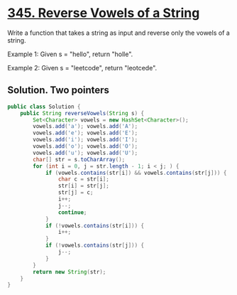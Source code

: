 # [345. Reverse Vowels of a String](https://leetcode.com/problems/reverse-vowels-of-a-string/)

Write a function that takes a string as input and reverse only the vowels of a string.

Example 1:
Given s = "hello", return "holle".

Example 2:
Given s = "leetcode", return "leotcede".

## Solution. Two pointers

```java
public class Solution {
    public String reverseVowels(String s) {
		Set<Character> vowels = new HashSet<Character>();
		vowels.add('a'); vowels.add('A');
		vowels.add('e'); vowels.add('E');
		vowels.add('i'); vowels.add('I');
		vowels.add('o'); vowels.add('O');
		vowels.add('u'); vowels.add('U');
		char[] str = s.toCharArray();
		for (int i = 0, j = str.length - 1; i < j; ) {
			if (vowels.contains(str[i]) && vowels.contains(str[j])) {
				char c = str[i];
				str[i] = str[j];
				str[j] = c;
				i++;
				j--;
				continue;
			}
			if (!vowels.contains(str[i])) {
				i++;
			}
			if (!vowels.contains(str[j])) {
				j--;
			}
		}
		return new String(str);
    }
}
```
